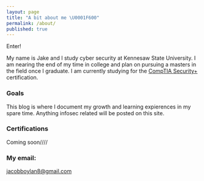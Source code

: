 ```yaml
---
layout: page
title: "A bit about me \U0001F600"
permalink: /about/
published: true
---
```

Enter!

My name is Jake and I study cyber security at Kennesaw State University. I am nearing the end of my time in college and plan on pursuing a masters in the field once I graduate. I am currently studying for the [CompTIA Security+](https://www.comptia.org/certifications/security) certification.

### Goals

This blog is where I document my growth and learning expierences in my spare time. Anything infosec related will be posted on this site.

### Certifications

Coming soon////

### My email:

[jacobboylan8@gmail.com](mailto:jacobboylan8@gmail.com)